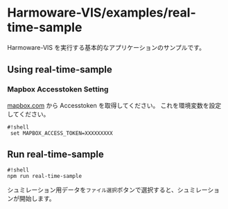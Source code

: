 # Harmoware-VIS/examples/real-time-sample
Harmoware-VIS を実行する基本的なアプリケーションのサンプルです。
## Using real-time-sample
### Mapbox Accesstoken Setting
[mapbox.com](https://www.mapbox.com/ "mapbox.com") から Accesstoken を取得してください。
これを環境変数を設定してください。
```
#!shell
 set MAPBOX_ACCESS_TOKEN=XXXXXXXXX
```
## Run real-time-sample
```
#!shell
npm run real-time-sample
```
シュミレーション用データを`ファイル選択`ボタンで選択すると、シュミレーションが開始します。
